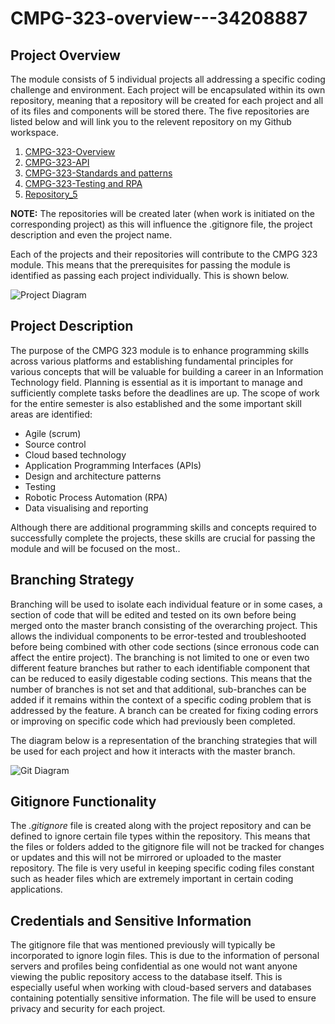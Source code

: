 # CMPG-323-overview---34208887

## Project Overview

The module consists of 5 individual projects all addressing a specific coding challenge and environment. Each project will be encapsulated within its own repository, meaning that a repository will be created for each project and all of its files and components will be stored there. The five repositories are listed below and will link you to the relevent repository on my Github workspace.

1. [CMPG-323-Overview](https://github.com/Anja34208887/CMPG-323-overview---34208887.git)
2. [CMPG-323-API](https://github.com/Anja34208887/CMPG-323-API---34208887)
3. [CMPG-323-Standards and patterns](https://github.com/Anja34208887/CMPG-323-Standards-and_Patterns---34208887)
4. [CMPG-323-Testing and RPA](https://github.com/Anja34208887/CMPG-323-Project-4-34208887-)
5. [Repository_5]()

**NOTE:** The repositories will be created later (when work is initiated on the corresponding project) as this will influence the .gitignore file, the project description and even the project name.

Each of the projects and their repositories will contribute to the CMPG 323 module. This means that the prerequisites for passing the module is identified as passing each project individually. This is shown below.

![Project Diagram](https://user-images.githubusercontent.com/79098262/185421692-c1525672-1fc4-4db6-b1b5-b095fea5dd7d.png)

## Project Description

The purpose of the CMPG 323 module is to enhance programming skills across various platforms and establishing fundamental principles for various concepts that will be valuable for building a career in an Information Technology field. Planning is essential as it is important to manage and sufficiently complete tasks before the deadlines are up. The scope of work for the entire semester is also established and the some important skill areas are identified:

* Agile (scrum)
* Source control
* Cloud based technology
* Application Programming Interfaces (APIs)
* Design and architecture patterns
* Testing
* Robotic Process Automation (RPA)
* Data visualising and reporting

Although there are additional programming skills and concepts required to successfully complete the projects, these skills are crucial for passing the module and will be focused on the most..


## Branching Strategy

Branching will be used to isolate each individual feature or in some cases, a section of code that will be edited and tested on its own before being merged onto the master branch consisting of the overarching project. This allows the individual components to be error-tested and troubleshooted before being combined with other code sections (since erronous code can affect the entire project). The branching is not limited to one or even two different feature branches but rather to each identifiable component that can be reduced to easily digestable coding sections. This means that the number of branches is not set and that additional,  sub-branches can be added if it remains within the context of a specific coding problem that is addressed by the feature. A branch can be created for fixing coding errors or improving on specific code which had previously been completed.

The diagram below is a representation of the branching strategies that will be used for each project and how it interacts with the master branch.

![Git Diagram](https://user-images.githubusercontent.com/79098262/185421622-00efc85a-10f8-4762-92e4-09338e0e181f.png)


## Gitignore Functionality

The *.gitignore* file is created along with the project repository and can be defined to ignore certain file types within the repository. This means that the files or folders added to the gitignore file will not be tracked for changes or updates and this will not be mirrored or uploaded to the master repository. The file is very useful in keeping specific coding files constant such as header files which are extremely important in certain coding applications.

## Credentials and Sensitive Information

The gitignore file that was mentioned previously will typically be incorporated to ignore login files. This is due to the information of personal servers and profiles being confidential as one would not want anyone viewing the public repository access to the database itself. This is especially useful when working with cloud-based servers and databases containing potentially sensitive information. The file will be used to ensure privacy and security for each project.
